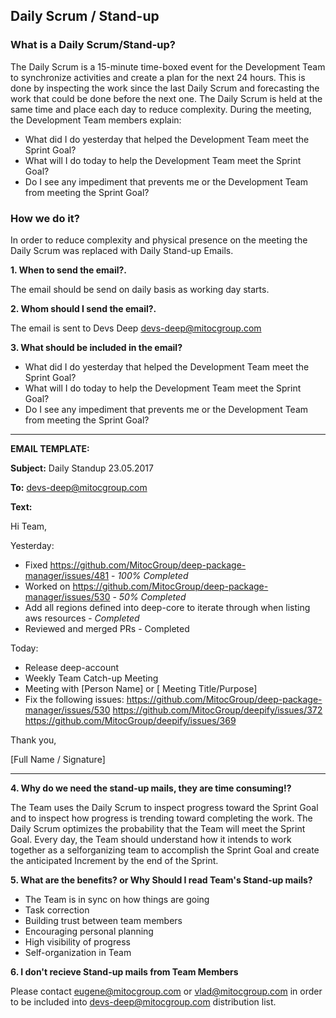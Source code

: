 **Daily Scrum / Stand-up**
---------------------------

### **What is a Daily Scrum/Stand-up?**

The Daily Scrum is a 15-minute time-boxed event for the Development Team to synchronize
activities and create a plan for the next 24 hours. This is done by inspecting the work since the
last Daily Scrum and forecasting the work that could be done before the next one. The Daily
Scrum is held at the same time and place each day to reduce complexity. During the meeting,
the Development Team members explain:
- What did I do yesterday that helped the Development Team meet the Sprint Goal?
- What will I do today to help the Development Team meet the Sprint Goal?
- Do I see any impediment that prevents me or the Development Team from meeting the
Sprint Goal?

### **How we do it?**

In order to reduce complexity and physical presence on the meeting the Daily Scrum was replaced with Daily Stand-up Emails.

**1. When to send the email?.** 

The email should be send on daily basis as working day starts.

**2. Whom should I send the email?.** 

The email is sent to Devs Deep <devs-deep@mitocgroup.com>

**3. What should be included in the email?**
- What did I do yesterday that helped the Development Team meet the Sprint Goal?
- What will I do today to help the Development Team meet the Sprint Goal?
- Do I see any impediment that prevents me or the Development Team from meeting the Sprint Goal?

_______
**EMAIL TEMPLATE:**

**Subject:** Daily Standup 23.05.2017

**To:** devs-deep@mitocgroup.com

**Text:**

Hi Team,

Yesterday:
- Fixed https://github.com/MitocGroup/deep-package-manager/issues/481 - *100% Completed*
- Worked on https://github.com/MitocGroup/deep-package-manager/issues/530 - *50% Completed*
- Add all regions defined into deep-core to iterate through when listing aws resources - *Completed*
- Reviewed and merged PRs - Completed

Today:
- Release deep-account
- Weekly Team Catch-up Meeting
- Meeting with [Person Name] or [ Meeting Title/Purpose]
- Fix the following issues:
 https://github.com/MitocGroup/deep-package-manager/issues/530
 https://github.com/MitocGroup/deepify/issues/372
 https://github.com/MitocGroup/deepify/issues/369

Thank you,

[Full Name / Signature]
____

**4. Why do we need the stand-up mails, they are time consuming!?**

The Team uses the Daily Scrum to inspect progress toward the Sprint Goal and to inspect how progress is trending toward completing the work. The Daily Scrum optimizes the probability that the Team will meet the Sprint Goal. Every day, the Team should understand how it intends to work together as a selforganizing team to accomplish the Sprint Goal and create the anticipated Increment by the end of the Sprint.

**5. What are the benefits? or Why Should I read Team's Stand-up mails?**
- The Team is in sync on how things are going
- Task correction
- Building trust between team members
- Encouraging personal planning
- High visibility of progress
- Self-organization in Team

**6. I don't recieve Stand-up mails from Team Members** 

Please contact eugene@mitocgroup.com or vlad@mitocgroup.com in order to be included into devs-deep@mitocgroup.com distribution  list.
